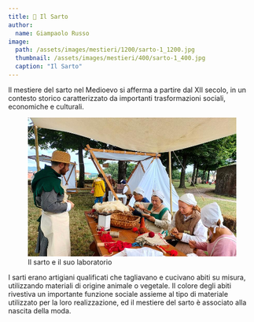```yaml
---
title: 🧵 Il Sarto
author:
  name: Giampaolo Russo
image: 
  path: /assets/images/mestieri/1200/sarto-1_1200.jpg
  thumbnail: /assets/images/mestieri/400/sarto-1_400.jpg
  caption: "Il Sarto"
---
```



Il mestiere del sarto nel Medioevo si afferma a partire dal XII secolo, in un contesto storico caratterizzato da importanti trasformazioni sociali, economiche e culturali.

<!-- more -->

<figure class="align-center">
    <img src="/assets/images/mestieri/800/sarto-2_800.jpg" alt="Il sarto e il suo laboratorio">
  <figcaption>Il sarto e il suo laboratorio</figcaption>
</figure>

I sarti erano artigiani qualificati che tagliavano e cucivano abiti su misura, utilizzando materiali di origine animale o vegetale. Il colore degli abiti rivestiva un importante funzione sociale assieme al tipo di materiale utilizzato per la loro realizzazione, ed il mestiere del sarto è associato alla nascita della moda.
